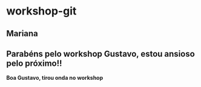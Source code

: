 # workshop-git
## Mariana
## Parabéns pelo workshop Gustavo, estou ansioso pelo próximo!!

**Boa Gustavo, tirou onda no workshop**
